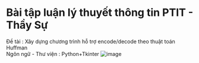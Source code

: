 # Bài tập luận lý thuyết thông tin PTIT - Thầy Sự
Đề tài : Xây dựng chương trình hỗ trợ encode/decode theo thuật toán Huffman  
Ngôn ngữ - Thư viện : Python+Tkinter
![image](https://github.com/user-attachments/assets/43beeaed-2e07-4419-b7d6-68af6497cdab)
